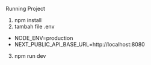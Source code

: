 Running Project

1. npm install
2. tambah file .env

- NODE_ENV=production
- NEXT_PUBLIC_API_BASE_URL=http://localhost:8080

3. npm run dev
